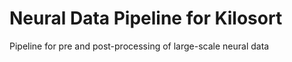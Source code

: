 # Neural Data Pipeline for Kilosort
Pipeline for pre and post-processing of large-scale neural data
